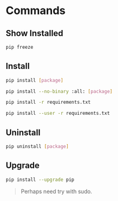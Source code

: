 # Commands

## Show Installed

```sh
pip freeze
```

## Install

```sh
pip install [package]
```

```sh
pip install --no-binary :all: [package]
```

```sh
pip install -r requirements.txt
```

```sh
pip install --user -r requirements.txt
```

## Uninstall

```sh
pip uninstall [package]
```

## Upgrade

```sh
pip install --upgrade pip
```

> Perhaps need try with sudo.
